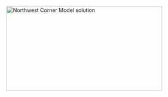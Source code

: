 
 
<img decoding="async" loading="lazy" class="aligncenter size-full wp-image-489" style="border: 0pt none; background: transparent; box-shadow: none;" src="https://www.linearprogramming.info/wp-content/uploads/2015/10/Northwest-Corner-Model-solu.gif" alt="Northwest Corner Model solution" width="417" height="226">
